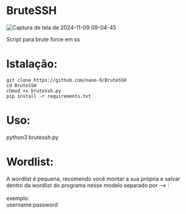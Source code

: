# BruteSSH
![Captura de tela de 2024-11-09 09-04-45](https://github.com/user-attachments/assets/50bdaac0-857b-41c3-a4fc-95b247ec9f2c)

Script para brute force em ss

# Istalação:

    git clone https://github.com/nano-9/BruteSSH
    cd BruteSSH
    chmod +x brutessh.py
    pip install -r requirements.txt

# Uso:

python3 brutessh.py


# Wordlist:

A wordlist é pequena, recomendo você montar a sua própria e salvar<br>dentro da wordlist do programa
nesse modelo separado por --> :<br><br>
exemplo:<br>
username:password
